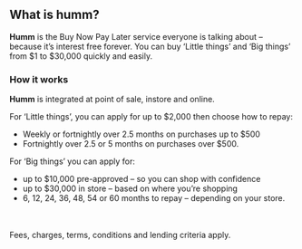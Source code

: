 ## What is **humm**?
**Humm** is the Buy Now Pay Later service everyone is talking about – because it’s interest free forever. You can buy ‘Little things’ and ‘Big things’ from $1 to $30,000 quickly and easily. 


### How it works 
**Humm** is integrated at point of sale, instore and online.

For ‘Little things’, you can apply for up to $2,000 then choose how to repay:  
- Weekly or fortnightly over 2.5 months on purchases up to $500  
- Fortnightly over 2.5 or 5 months on purchases over $500.

For ‘Big things’ you can apply for:  
- up to $10,000 pre-approved – so you can shop with confidence  
- up to $30,000 in store – based on where you’re shopping  
- 6, 12, 24, 36, 48, 54 or 60 months to repay – depending on your store.




<br><br>
Fees, charges, terms, conditions and lending criteria apply.
